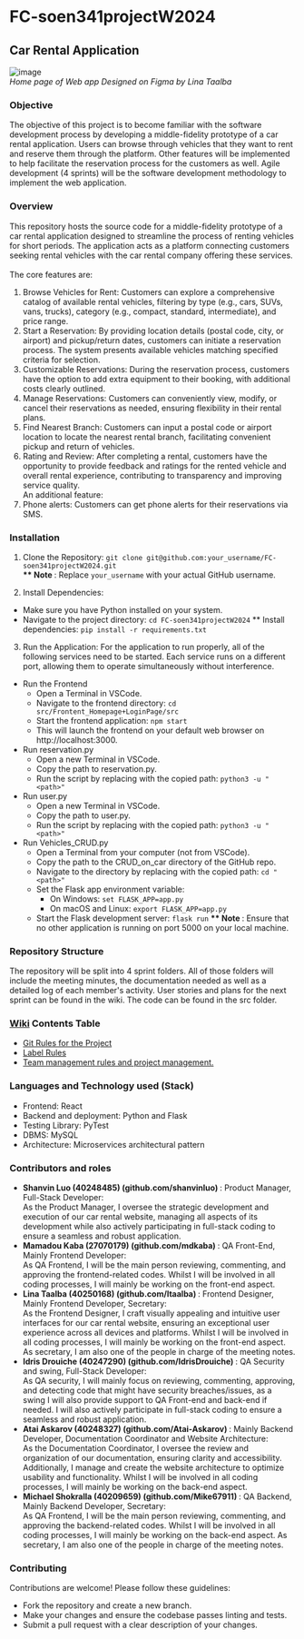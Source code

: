 # FC-soen341projectW2024

## Car Rental Application
![image](https://github.com/shanvinluo/FC-soen341projectW2024/assets/107290656/44d37f1e-fe43-454e-a5cc-ee40c007662e) <br>
_Home page of Web app Designed on Figma by Lina Taalba_

### Objective
The objective of this project is to become familiar with the software development process by developing a middle-fidelity prototype of a car rental application. Users can browse through vehicles that they want to rent and reserve them through the platform. Other features will be implemented to help facilitate the reservation process for the customers as well. Agile development (4 sprints) will be the software development methodology to implement the web application.   

### Overview
This repository hosts the source code for a middle-fidelity prototype of a car rental application designed to streamline the process of renting vehicles for short periods. The application acts as a platform connecting customers seeking rental vehicles with the car rental company offering these services. <br>
<br>
The core features are: 
1. Browse Vehicles for Rent: Customers can explore a comprehensive catalog of available rental vehicles, filtering by type (e.g., cars, SUVs, vans, trucks), category (e.g., compact, standard, intermediate), and price range.
2. Start a Reservation: By providing location details (postal code, city, or airport) and pickup/return dates, customers can initiate a reservation process. The system presents available vehicles matching specified criteria for selection.
3. Customizable Reservations: During the reservation process, customers have the option to add extra equipment to their booking, with additional costs clearly outlined.
4. Manage Reservations: Customers can conveniently view, modify, or cancel their reservations as needed, ensuring flexibility in their rental plans.
5. Find Nearest Branch: Customers can input a postal code or airport location to locate the nearest rental branch, facilitating convenient pickup and return of vehicles.
6. Rating and Review: After completing a rental, customers have the opportunity to provide feedback and ratings for the rented vehicle and overall rental experience, contributing to transparency and improving service quality.
<br> An additional feature:
8. Phone alerts: Customers can get phone alerts for their reservations via SMS. 

### Installation
1. Clone the Repository: ```git clone git@github.com:your_username/FC-soen341projectW2024.git``` <br>
<strong>** Note </strong>: Replace ```your_username``` with your actual GitHub username.

2. Install Dependencies:
* Make sure you have Python installed on your system.
* Navigate to the project directory: ```cd FC-soen341projectW2024```
** Install dependencies: ```pip install -r requirements.txt```
3. Run the Application:
For the application to run properly, all of the following services need to be started. Each service runs on a different port, allowing them to operate simultaneously without interference.
* Run the Frontend
  * Open a Terminal in VSCode.
  * Navigate to the frontend directory: ```cd src/Frontent_Homepage+LoginPage/src```
  * Start the frontend application: ```npm start```
  * This will launch the frontend on your default web browser on http://localhost:3000.
* Run reservation.py
  * Open a new Terminal in VSCode.
  * Copy the path to reservation.py.
  * Run the script by replacing <path> with the copied path: ```python3 -u "<path>"```
* Run user.py
  * Open a new Terminal in VSCode.
  * Copy the path to user.py.
  * Run the script by replacing <path> with the copied path: ```python3 -u "<path>"```
* Run Vehicles_CRUD.py
  * Open a Terminal from your computer (not from VSCode).
  * Copy the path to the CRUD_on_car directory of the GitHub repo.
  * Navigate to the directory by replacing <path> with the copied path: ```cd "<path>"```
  * Set the Flask app environment variable:
    * On Windows: ```set FLASK_APP=app.py```
    * On macOS and Linux: ```export FLASK_APP=app.py```
  * Start the Flask development server: ```flask run```
<strong>** Note </strong>: Ensure that no other application is running on port 5000 on your local machine. 

### Repository Structure
The repository will be split into 4 sprint folders. All of those folders will include the meeting minutes, the documentation needed as well as a detailed log of each member's activity. User stories and plans for the next sprint can be found in the wiki. The code can be found in the src folder.

### [Wiki](https://github.com/shanvinluo/FC-soen341projectW2024/wiki) Contents Table
* [Git Rules for the Project](https://github.com/shanvinluo/FC-soen341projectW2024/wiki/Git-rules-for-the-project.)
* [Label Rules](https://github.com/shanvinluo/FC-soen341projectW2024/wiki/Label-rules)
* [Team management rules and project management.](https://github.com/shanvinluo/FC-soen341projectW2024/wiki/Team-management-rules-and-project-management.)


### Languages and Technology used (Stack)
* Frontend: React
* Backend and deployment: Python and Flask
* Testing Library: PyTest
* DBMS: MySQL
* Architecture: Microservices architectural pattern


### Contributors and roles
* <strong> Shanvin Luo (40248485) (github.com/shanvinluo) </strong>: Product Manager, Full-Stack Developer: <br>
As the Product Manager, I oversee the strategic development and execution of our car rental website, managing all aspects of its development while also actively participating in full-stack coding to ensure a seamless and robust application.
* <strong> Mamadou Kaba (27070179) (github.com/mdkaba) </strong>: QA Front-End, Mainly Frontend Developer: <br>
As QA Frontend, I will be the main person reviewing, commenting, and approving the frontend-related codes. Whilst I will be involved in all coding processes, I will mainly be working on the front-end aspect.  
* <strong> Lina Taalba (40250168) (github.com/ltaalba) </strong>: Frontend Designer, Mainly Frontend Developer, Secretary: <br>
As the Frontend Designer, I craft visually appealing and intuitive user interfaces for our car rental website, ensuring an exceptional user experience across all devices and platforms. Whilst I will be involved in all coding processes, I will mainly be working on the front-end aspect. As secretary, I am also one of the people in charge of the meeting notes. 
* <strong> Idris Drouiche (40247290) (github.com/IdrisDrouiche) </strong>: QA Security and swing, Full-Stack Developer: <br>
As QA security, I will mainly focus on reviewing, commenting, approving, and detecting code that might have security breaches/issues, as a swing I will also provide support to QA Front-end and back-end if needed. I will also actively participate in full-stack coding to ensure a seamless and robust application.
* <strong> Atai Askarov (40248327) (github.com/Atai-Askarov) </strong>: Mainly Backend Developer, Documentation Coordinator and Website Architecture: <br>
As the Documentation Coordinator, I oversee the review and organization of our documentation, ensuring clarity and accessibility. Additionally, I manage and create the website architecture to optimize usability and functionality. Whilst I will be involved in all coding processes, I will mainly be working on the back-end aspect.
* <strong> Michael Shokralla (40209659) (github.com/Mike67911) </strong>: QA Backend, Mainly Backend Developer, Secretary: <br>
As QA Frontend, I will be the main person reviewing, commenting, and approving the backend-related codes. Whilst I will be involved in all coding processes, I will mainly be working on the back-end aspect. As secretary, I am also one of the people in charge of the meeting notes. 


### Contributing
Contributions are welcome! Please follow these guidelines:

* Fork the repository and create a new branch.
* Make your changes and ensure the codebase passes linting and tests.
* Submit a pull request with a clear description of your changes.
